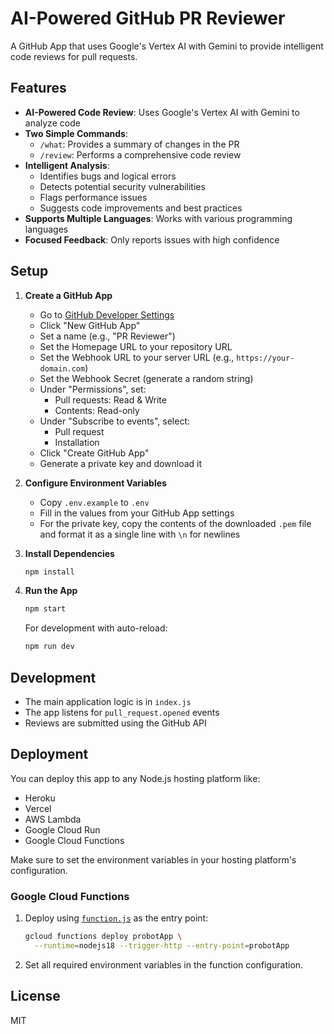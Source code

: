 # AI-Powered GitHub PR Reviewer

A GitHub App that uses Google's Vertex AI with Gemini to provide intelligent code reviews for pull requests.

## Features

- **AI-Powered Code Review**: Uses Google's Vertex AI with Gemini to analyze code
- **Two Simple Commands**:
  - `/what`: Provides a summary of changes in the PR
  - `/review`: Performs a comprehensive code review
- **Intelligent Analysis**:
  - Identifies bugs and logical errors
  - Detects potential security vulnerabilities
  - Flags performance issues
  - Suggests code improvements and best practices
- **Supports Multiple Languages**: Works with various programming languages
- **Focused Feedback**: Only reports issues with high confidence

## Setup

1. **Create a GitHub App**
   - Go to [GitHub Developer Settings](https://github.com/settings/apps)
   - Click "New GitHub App"
   - Set a name (e.g., "PR Reviewer")
   - Set the Homepage URL to your repository URL
   - Set the Webhook URL to your server URL (e.g., `https://your-domain.com`)
   - Set the Webhook Secret (generate a random string)
   - Under "Permissions", set:
     - Pull requests: Read & Write
     - Contents: Read-only
   - Under "Subscribe to events", select:
     - Pull request
     - Installation
   - Click "Create GitHub App"
   - Generate a private key and download it

2. **Configure Environment Variables**
   - Copy `.env.example` to `.env`
   - Fill in the values from your GitHub App settings
   - For the private key, copy the contents of the downloaded `.pem` file and format it as a single line with `\n` for newlines

3. **Install Dependencies**
   ```bash
   npm install
   ```

4. **Run the App**
   ```bash
   npm start
   ```

   For development with auto-reload:
   ```bash
   npm run dev
   ```

## Development

- The main application logic is in `index.js`
- The app listens for `pull_request.opened` events
- Reviews are submitted using the GitHub API

## Deployment

You can deploy this app to any Node.js hosting platform like:
- Heroku
- Vercel
- AWS Lambda
- Google Cloud Run
- Google Cloud Functions

Make sure to set the environment variables in your hosting platform's configuration.

### Google Cloud Functions

1. Deploy using [`function.js`](function.js) as the entry point:
   ```bash
   gcloud functions deploy probotApp \
     --runtime=nodejs18 --trigger-http --entry-point=probotApp
   ```
2. Set all required environment variables in the function configuration.


## License

MIT
